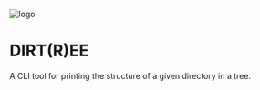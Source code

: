 ![logo](https://github.com/calthejuggler/dirt-r-ee/assets/30095183/7ec6360e-2a01-49b4-98f8-e5ffbe9ee086)

# DIRT(R)EE
A CLI tool for printing the structure of a given directory in a tree.
